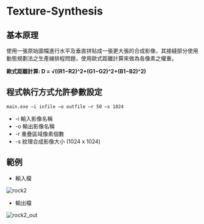 # Texture-Synthesis
## 基本原理
使用一張原始圖檔進行水平及垂直拼貼成一張更大張的合成影像，其接縫部分使用動態規劃法之生產線排程問題，使用歐式距離計算來做為各像素之權重。

**歐式距離計算: D = √((R1−R2)^2+(G1−G2)^2+(B1−B2)^2)**



## 程式執行方式允許參數設定
```
main.exe –i infile –o outfile –r 50 –s 1024
```
- -i 輸入影像名稱
- -o 輸出影像名稱
- -r 重疊區域像素個數
- -s 紋理合成影像大小 (1024 x 1024)

## 範例

- 輸入檔

![rock2](https://user-images.githubusercontent.com/24976415/26863031-67fc43ec-4b82-11e7-851d-f2bae780969c.jpg)

- 輸出檔

![rock2_out](https://user-images.githubusercontent.com/24976415/26863033-6a590a94-4b82-11e7-8fe7-a2c90686bb3b.jpg)

